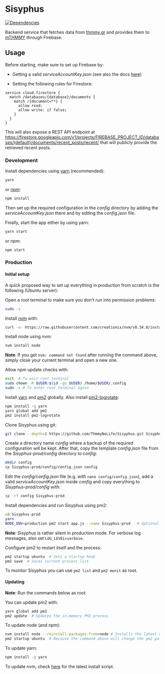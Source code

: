 # Sisyphus
[![Dependencies](https://img.shields.io/david/ThmmyNoLife/Sisyphus.svg)](https://david-dm.org/ThmmyNoLife/Sisyphus)

Backend service that fetches data from [thmmy.gr](https://www.thmmy.gr/) and provides them to  [mTHMMY](https://github.com/ThmmyNoLife/mTHMMY) through Firebase.

## Usage

Before starting, make sure to set up Firebase by:
* Getting a valid *serviceAccountKey.json* (see also the docs [here](https://firebase.google.com/docs/admin/setup))

* Setting the following rules for Firestore:

```
service cloud.firestore {
  match /databases/{database}/documents {
    match /{document=**} {
      allow read;
      allow write: if false;
    }
  }
}
```

This will also expose a REST API endpoint at https://firestore.googleapis.com/v1/projects/FIREBASE_PROJECT_ID/databases/(default)/documents/recent_posts/recent/
that will publicly provide the retrieved recent posts.

### Development

Install dependencies using [yarn](https://yarnpkg.com/) (recommended):

```bash
yarn
```

or [npm](https://www.npmjs.com/):

```bash
npm install
```

Then set up the required configuration in the *config* directory by adding the *serviceAccountKey.json* there and by editing the *config.json* file.

Finally, start the app either by using yarn:

```bash
yarn start
```

or npm:

```bash
npm start
```

### Production

#### Initial setup

A quick proposed way to set up everything in production from scratch is the following (Ubuntu server):

Open a root terminal to make sure you don't run into permission problems:
```bash
sudo -s
```

Install [nvm](https://github.com/creationix/nvm) with:
```bash
curl -o- https://raw.githubusercontent.com/creationix/nvm/v0.34.0/install.sh | bash
```

Install node using nvm:
```bash
nvm install node
```

**Note**: If you get `nvm: command not found` after running the command above, simply close your current terminal and open a new one.

Allow npm update checks with:
```bash
exit  # To exit root terminal
sudo chown -R $USER:$(id -gn $USER) /home/$USER/.config
sudo -s # To enter root terminal again
```

Install [yarn](https://yarnpkg.com/) and [pm2](https://pm2.io/) globally. Also install [pm2-logrotate](https://github.com/keymetrics/pm2-logrotate):
```bash
npm install -g yarn
yarn global add pm2
pm2 install pm2-logrotate
```

Clone Sisyphus using git:
```bash
git clone --depth=1 https://github.com/ThmmyNoLife/Sisyphus.git Sisyphus-prod
```

Create a directory name *config* where a backup of the required configuration will be kept. After that, copy the template *config.json* file from the *Sisyphus-prod/config* directory to *config*:
```bash
mkdir config
cp Sisyphus-prod/config/config.json config
```

Edit the *config/config.json* file (e.g. with `nano config/config.json`), add a valid *serviceAccountKey.json* inside *config* and copy everything to *Sisyphus-prod/config* with:
```bash
cp -rf config Sisyphus-prod
```

Install dependencies and run Sisyphus using pm2:
```bash
cd Sisyphus-prod
yarn
NODE_ENV=production pm2 start app.js --name Sisyphus-prod   # Optional: --max-memory-restart ***M 
```

**Note**: Sisyphus is rather silent in production mode. For verbose log messages, also set `LOG_LEVEL=verbose`.

Configure pm2 to restart itself and the process:
```bash
pm2 startup ubuntu  # Sets a startup hook
pm2 save  # Saves current process list
```

To monitor Sisyphus you can use `pm2 list` and `pm2 monit` as root.

#### Updating

**Note**: Run the commands below as root.

You can update pm2 with:
```bash
yarn global add pm2
pm2 update  # Updates the in-memory PM2 process
```

To update node (and npm):
```bash
nvm install node --reinstall-packages-from=node # Installs the latest node version
pm2 startup ubuntu  # Because the command above will change the pm2 path (https://pm2.io/doc/en/runtime/guide/startup-hook/)
```

To update yarn:
```bash
npm install -g yarn
```

To update nvm, check [here](https://github.com/creationix/nvm) for the latest install script. 
